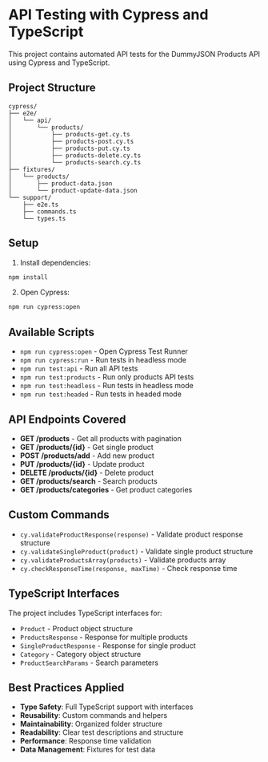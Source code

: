# API Testing with Cypress and TypeScript

This project contains automated API tests for the DummyJSON Products API using Cypress and TypeScript.

## Project Structure

```
cypress/
├── e2e/
│   └── api/
│       └── products/
│           ├── products-get.cy.ts
│           ├── products-post.cy.ts
│           ├── products-put.cy.ts
│           ├── products-delete.cy.ts
│           └── products-search.cy.ts
├── fixtures/
│   └── products/
│       ├── product-data.json
│       └── product-update-data.json
└── support/
    ├── e2e.ts
    ├── commands.ts
    └── types.ts
```

## Setup

1. Install dependencies:
```bash
npm install
```

2. Open Cypress:
```bash
npm run cypress:open
```

## Available Scripts

- `npm run cypress:open` - Open Cypress Test Runner
- `npm run cypress:run` - Run tests in headless mode
- `npm run test:api` - Run all API tests
- `npm run test:products` - Run only products API tests
- `npm run test:headless` - Run tests in headless mode
- `npm run test:headed` - Run tests in headed mode

## API Endpoints Covered

- **GET /products** - Get all products with pagination
- **GET /products/{id}** - Get single product
- **POST /products/add** - Add new product
- **PUT /products/{id}** - Update product
- **DELETE /products/{id}** - Delete product
- **GET /products/search** - Search products
- **GET /products/categories** - Get product categories

## Custom Commands

- `cy.validateProductResponse(response)` - Validate product response structure
- `cy.validateSingleProduct(product)` - Validate single product structure
- `cy.validateProductsArray(products)` - Validate products array
- `cy.checkResponseTime(response, maxTime)` - Check response time

## TypeScript Interfaces

The project includes TypeScript interfaces for:
- `Product` - Product object structure
- `ProductsResponse` - Response for multiple products
- `SingleProductResponse` - Response for single product
- `Category` - Category object structure
- `ProductSearchParams` - Search parameters

## Best Practices Applied

- **Type Safety**: Full TypeScript support with interfaces
- **Reusability**: Custom commands and helpers
- **Maintainability**: Organized folder structure
- **Readability**: Clear test descriptions and structure
- **Performance**: Response time validation
- **Data Management**: Fixtures for test data 